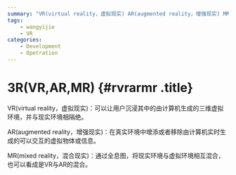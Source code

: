 ```yaml
---
summary: "VR(virtual reality，虚拟现实) AR(augmented reality，增强现实) MR(mixed reality，混合现实)"
tags:
    - wangyijie
    - VR
categories:
    - Development
    - Opetration
---
```

# 3R(VR,AR,MR) {#rvrarmr .title}

VR(virtual reality，虚拟现实)：可以让用户沉浸其中的由计算机生成的三维虚拟环境，并与现实环境相隔绝。

AR(augmented reality，增强现实)：在真实环境中增添或者移除由计算机实时生成的可以交互的虚拟物体或信息。

MR(mixed reality，混合现实)：通过全息图，将现实环境与虚拟环境相互混合，也可以看成是VR与AR的混合。
